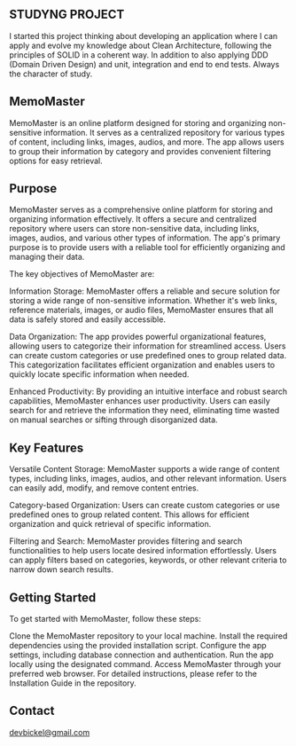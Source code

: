 ## STUDYNG PROJECT

I started this project thinking about developing an application where I can apply and evolve my knowledge about Clean Architecture, following the principles of SOLID in a coherent way. In addition to also applying DDD (Domain Driven Design) and unit, integration and end to end tests. Always the character of study.

## MemoMaster
MemoMaster is an online platform designed for storing and organizing non-sensitive information. It serves as a centralized repository for various types of content, including links, images, audios, and more. The app allows users to group their information by category and provides convenient filtering options for easy retrieval.

## Purpose

MemoMaster serves as a comprehensive online platform for storing and organizing information effectively. It offers a secure and centralized repository where users can store non-sensitive data, including links, images, audios, and various other types of information. The app's primary purpose is to provide users with a reliable tool for efficiently organizing and managing their data.

The key objectives of MemoMaster are:

Information Storage: MemoMaster offers a reliable and secure solution for storing a wide range of non-sensitive information. Whether it's web links, reference materials, images, or audio files, MemoMaster ensures that all data is safely stored and easily accessible.

Data Organization: The app provides powerful organizational features, allowing users to categorize their information for streamlined access. Users can create custom categories or use predefined ones to group related data. This categorization facilitates efficient organization and enables users to quickly locate specific information when needed.

Enhanced Productivity: By providing an intuitive interface and robust search capabilities, MemoMaster enhances user productivity. Users can easily search for and retrieve the information they need, eliminating time wasted on manual searches or sifting through disorganized data.

## Key Features
Versatile Content Storage: MemoMaster supports a wide range of content types, including links, images, audios, and other relevant information. Users can easily add, modify, and remove content entries.

Category-based Organization: Users can create custom categories or use predefined ones to group related content. This allows for efficient organization and quick retrieval of specific information.

Filtering and Search: MemoMaster provides filtering and search functionalities to help users locate desired information effortlessly. Users can apply filters based on categories, keywords, or other relevant criteria to narrow down search results.

## Getting Started
To get started with MemoMaster, follow these steps:

Clone the MemoMaster repository to your local machine.
Install the required dependencies using the provided installation script.
Configure the app settings, including database connection and authentication.
Run the app locally using the designated command.
Access MemoMaster through your preferred web browser.
For detailed instructions, please refer to the Installation Guide in the repository.

## Contact
devbickel@gmail.com
